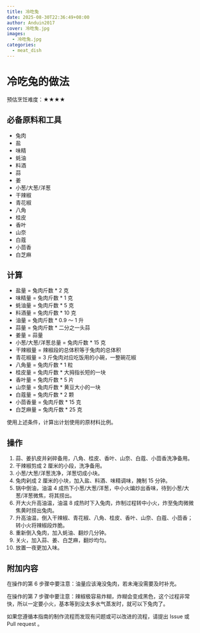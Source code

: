 ```yaml
---
title: 冷吃兔
date: 2025-08-30T22:36:49+08:00
author: Anduin2017
cover: 冷吃兔.jpg
images:
  - 冷吃兔.jpg
categories:
  - meat_dish
---
```


# 冷吃兔的做法

预估烹饪难度：★★★★

## 必备原料和工具

- 兔肉
- 盐
- 味精
- 蚝油
- 料酒
- 蒜
- 姜
- 小葱/大葱/洋葱
- 干辣椒
- 青花椒
- 八角
- 桂皮
- 香叶
- 山奈
- 白蔻
- 小茴香
- 白芝麻

## 计算

- 盐量 = 兔肉斤数 * 2 克
- 味精量 = 兔肉斤数 * 1 克
- 蚝油量 = 兔肉斤数 * 5 克
- 料酒量 = 兔肉斤数 * 10 克
- 油量 = 兔肉斤数 * 0.9 ～ 1 升
- 蒜量 = 兔肉斤数 * 二分之一头蒜
- 姜量 = 蒜量
- 小葱/大葱/洋葱总量 = 兔肉斤数 * 15 克
- 干辣椒量 = 辣椒段的总体积等于兔肉的总体积
- 青花椒量 = 3 斤兔肉对应吃饭用的小碗，一整碗花椒
- 八角量 = 兔肉斤数 * 1 粒
- 桂皮量 = 兔肉斤数 * 大拇指长短的一块
- 香叶量 = 兔肉斤数 * 5 片
- 山奈量 = 兔肉斤数 * 黄豆大小的一块
- 白蔻量 = 兔肉斤数 * 2 颗
- 小茴香量 = 兔肉斤数 * 15 克
- 白芝麻量 = 兔肉斤数 * 25 克

使用上述条件，计算出计划使用的原材料比例。

## 操作

1. 蒜、姜扒皮并剁碎备用，八角、桂皮、香叶、山奈、白蔻、小茴香洗净备用。
2. 干辣椒剪成 2 厘米的小段，洗净备用。
3. 小葱/大葱/洋葱洗净，洋葱切成小块。
4. 兔肉剁成 2 厘米的小块，加入盐、料酒、味精调味，腌制 15 分钟。
5. 锅中倒油，油温 4 成热下小葱/大葱/洋葱，中小火煸炒出香味，待到小葱/大葱/洋葱微焦，将其捞出。
6. 开大火升高油温，油温 8 成热时下入兔肉，炸制过程转中小火，炸至兔肉微微焦黄时捞出兔肉。
7. 升高油温，倒入干辣椒、青花椒、八角、桂皮、香叶、山奈、白蔻、小茴香；转小火将辣椒段炸脆。
8. 重新倒入兔肉，加入蚝油、翻炒几分钟。
9. 关火，加入蒜、姜、白芝麻，翻炒均匀。
10. 放置一夜更加入味。

## 附加内容

在操作的第 6 步骤中要注意：油量应该淹没兔肉，若未淹没需要及时补充。

在操作的第 7 步骤中要注意：辣椒极容易炸糊，炸糊会变成黑色，这个过程非常快，所以一定要小火，基本等到没太多水气蒸发时，就可以下兔肉了。

如果您遵循本指南的制作流程而发现有问题或可以改进的流程，请提出 Issue 或 Pull request 。
